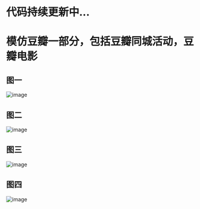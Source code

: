 # 代码持续更新中...
# 模仿豆瓣一部分，包括豆瓣同城活动，豆瓣电影
## 图一
![image](https://github.com/LeeYouth/DoubanWorld/blob/master/DoubanWorlds/DoubanWorlds/Classes/Other/Resources/Introducegif/doubanWorlds.gif )  
## 图二
![image](https://github.com/LeeYouth/DoubanWorld/blob/master/DoubanWorlds/DoubanWorlds/Classes/Other/Resources/Introducegif/doubanWorlds1.gif )  
## 图三
![image](https://github.com/LeeYouth/DoubanWorld/blob/master/DoubanWorlds/DoubanWorlds/Classes/Other/Resources/Introducegif/doubanWorlds2.gif )  
## 图四
![image](https://github.com/LeeYouth/DoubanWorld/blob/master/DoubanWorlds/DoubanWorlds/Classes/Other/Resources/Introducegif/doubanWorlds3.gif )
